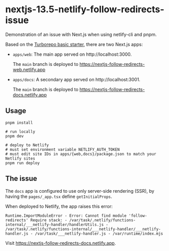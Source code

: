 # nextjs-13.5-netlify-follow-redirects-issue

Demonstration of an issue with Next.js when using netlify-cli and pnpm.

Based on the [Turborepo basic starter](https://github.com/vercel/turbo/tree/main/examples/basic), there are two Next.js apps:

- `apps/web`: The main app served on http://localhost:3000.

  The `main` branch is deployed to https://nextjs-follow-redirects-web.netlify.app

- `apps/docs`: A secondary app served on http://localhost:3001.

  The `main` branch is deployed to https://nextjs-follow-redirects-docs.netlify.app

## Usage

```shell
pnpm install

# run locally
pnpm dev

# deploy to Netlify
# must set environment variable NETLIFY_AUTH_TOKEN
# must edit site IDs in apps/{web,docs}/package.json to match your Netlify sites
pnpm run deploy
```

## The issue

The `docs` app is configured to use only server-side rendering (SSR), by having the `pages/_app.tsx` define `getInitialProps`.

When deployed to Netlify, the app raises this error:

```
Runtime.ImportModuleError - Error: Cannot find module 'follow-redirects' Require stack: - /var/task/.netlify/functions-internal/___netlify-handler/handlerUtils.js - /var/task/.netlify/functions-internal/___netlify-handler/___netlify-handler.js - /var/task/___netlify-handler.js - /var/runtime/index.mjs
```

Visit https://nextjs-follow-redirects-docs.netlify.app.
